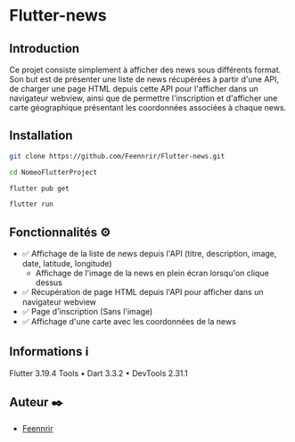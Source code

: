 # Flutter-news

## Introduction


Ce projet consiste simplement à afficher des news sous différents format. Son but est de présenter une liste de news récupérées à partir d'une API, de charger une page HTML depuis cette API pour l'afficher dans un navigateur webview, ainsi que de permettre l'inscription et d'afficher une carte géographique présentant les coordonnées associées à chaque news.


## Installation

```bash
git clone https://github.com/Feennrir/Flutter-news.git
```
```bash
cd NomeoFlutterProject
```
```bash
flutter pub get
```
```bash
flutter run
```

## Fonctionnalités :gear:

- :white_check_mark: Affichage de la liste de news depuis l'API (titre, description, image, date, latitude, longitude)
  - Affichage de l'image de la news en plein écran lorsqu'on clique dessus
- :white_check_mark: Récupération de page HTML depuis l'API pour afficher dans un navigateur webview
- :white_check_mark: Page d'inscription (Sans l'image)
- :white_check_mark: Affichage d'une carte avec les coordonnées de la news



## Informations :information_source:

Flutter 3.19.4
Tools • Dart 3.3.2 • DevTools 2.31.1


## Auteur :black_nib:

- [Feennrir](https://github.com/Feennrir)
